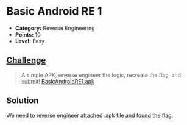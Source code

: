 # Basic Android RE 1

* **Category:** Reverse Engineering
* **Points:** 10
* **Level:** Easy

## [Challenge](https://ctflearn.com/challenge/962)

> A simple APK, reverse engineer the logic, recreate the flag, and submit!
> [BasicAndroidRE1.apk](BasicAndroidRE1.apk)

## Solution
We need to reverse engineer attached .apk file and found the flag.
